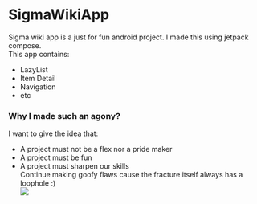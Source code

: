 # SigmaWikiApp
Sigma wiki app is a just for fun android project. I made this using jetpack compose.  
This app contains:  
- LazyList
- Item Detail
- Navigation
- etc

### Why I made such an agony?  
I want to give the idea that:  
- A project must not be a flex nor a pride maker
- A project must be fun
- A project must sharpen our skills  
Continue making goofy flaws cause the fracture itself always has a loophole :)  
![](https://media.discordapp.net/attachments/1176169547393417327/1177667583718203492/sigma.png?ex=65735767&is=6560e267&hm=eefef833c26499346fc29aabd908d78e1e8405296af8bb016e7527fbfa3c5faf&=&format=webp&width=1440&height=655)
